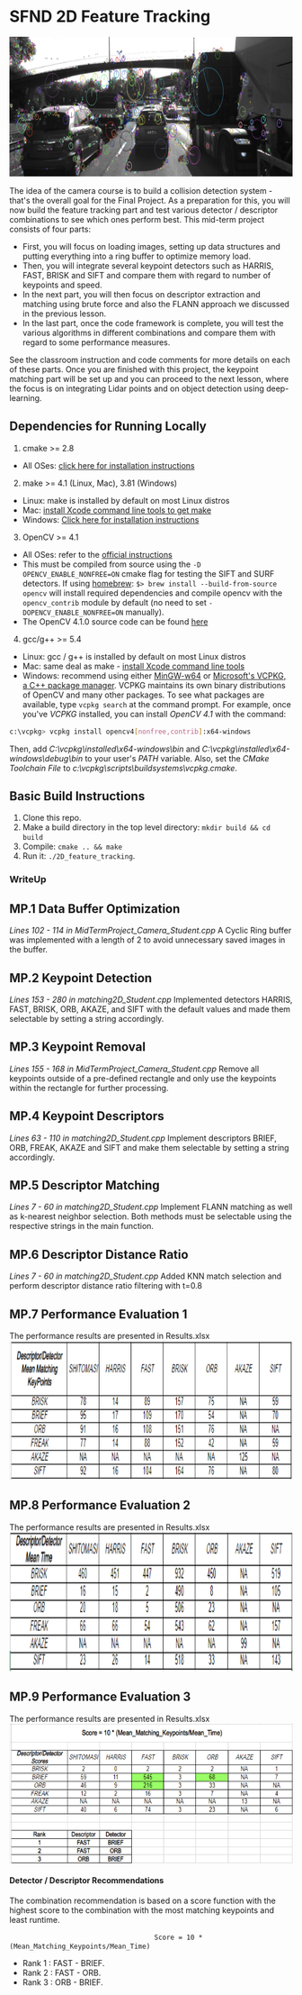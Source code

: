# SFND 2D Feature Tracking

<img src="images/keypoints.png" width="820" height="248" />

The idea of the camera course is to build a collision detection system - that's the overall goal for the Final Project. As a preparation for this, you will now build the feature tracking part and test various detector / descriptor combinations to see which ones perform best. This mid-term project consists of four parts:

* First, you will focus on loading images, setting up data structures and putting everything into a ring buffer to optimize memory load. 
* Then, you will integrate several keypoint detectors such as HARRIS, FAST, BRISK and SIFT and compare them with regard to number of keypoints and speed. 
* In the next part, you will then focus on descriptor extraction and matching using brute force and also the FLANN approach we discussed in the previous lesson. 
* In the last part, once the code framework is complete, you will test the various algorithms in different combinations and compare them with regard to some performance measures. 

See the classroom instruction and code comments for more details on each of these parts. Once you are finished with this project, the keypoint matching part will be set up and you can proceed to the next lesson, where the focus is on integrating Lidar points and on object detection using deep-learning. 

## Dependencies for Running Locally
1. cmake >= 2.8
 * All OSes: [click here for installation instructions](https://cmake.org/install/)

2. make >= 4.1 (Linux, Mac), 3.81 (Windows)
 * Linux: make is installed by default on most Linux distros
 * Mac: [install Xcode command line tools to get make](https://developer.apple.com/xcode/features/)
 * Windows: [Click here for installation instructions](http://gnuwin32.sourceforge.net/packages/make.htm)

3. OpenCV >= 4.1
 * All OSes: refer to the [official instructions](https://docs.opencv.org/master/df/d65/tutorial_table_of_content_introduction.html)
 * This must be compiled from source using the `-D OPENCV_ENABLE_NONFREE=ON` cmake flag for testing the SIFT and SURF detectors. If using [homebrew](https://brew.sh/): `$> brew install --build-from-source opencv` will install required dependencies and compile opencv with the `opencv_contrib` module by default (no need to set `-DOPENCV_ENABLE_NONFREE=ON` manually). 
 * The OpenCV 4.1.0 source code can be found [here](https://github.com/opencv/opencv/tree/4.1.0)

4. gcc/g++ >= 5.4
  * Linux: gcc / g++ is installed by default on most Linux distros
  * Mac: same deal as make - [install Xcode command line tools](https://developer.apple.com/xcode/features/)
  * Windows: recommend using either [MinGW-w64](http://mingw-w64.org/doku.php/start) or [Microsoft's VCPKG, a C++ package manager](https://docs.microsoft.com/en-us/cpp/build/install-vcpkg?view=msvc-160&tabs=windows). VCPKG maintains its own binary distributions of OpenCV and many other packages. To see what packages are available, type `vcpkg search` at the command prompt. For example, once you've _VCPKG_ installed, you can install _OpenCV 4.1_ with the command:
```bash
c:\vcpkg> vcpkg install opencv4[nonfree,contrib]:x64-windows
```
Then, add *C:\vcpkg\installed\x64-windows\bin* and *C:\vcpkg\installed\x64-windows\debug\bin* to your user's _PATH_ variable. Also, set the _CMake Toolchain File_ to *c:\vcpkg\scripts\buildsystems\vcpkg.cmake*.


## Basic Build Instructions

1. Clone this repo.
2. Make a build directory in the top level directory: `mkdir build && cd build`
3. Compile: `cmake .. && make`
4. Run it: `./2D_feature_tracking`.

### WriteUp
## MP.1 Data Buffer Optimization
_Lines 102 - 114 in MidTermProject_Camera_Student.cpp_
A Cyclic Ring buffer was implemented with a length of 2 to avoid unnecessary saved images in the buffer.

## MP.2 Keypoint Detection
_Lines 153 - 280 in matching2D_Student.cpp_
Implemented detectors HARRIS, FAST, BRISK, ORB, AKAZE, and SIFT with the default values and made them selectable by setting a string accordingly.

## MP.3 Keypoint Removal
_Lines 155 - 168 in MidTermProject_Camera_Student.cpp_
Remove all keypoints outside of a pre-defined rectangle and only use the keypoints within the rectangle for further processing.

## MP.4 Keypoint Descriptors
_Lines 63 - 110 in matching2D_Student.cpp_
Implement descriptors BRIEF, ORB, FREAK, AKAZE and SIFT and make them selectable by setting a string accordingly.

## MP.5 Descriptor Matching
_Lines 7 - 60 in matching2D_Student.cpp_
Implement FLANN matching as well as k-nearest neighbor selection. Both methods must be selectable using the respective strings in the main function.

## MP.6 Descriptor Distance Ratio
_Lines 7 - 60 in matching2D_Student.cpp_
Added KNN match selection and perform descriptor distance ratio filtering with t=0.8

## MP.7 Performance Evaluation 1
The performance results are presented in Results.xlsx
<img src="images/Table1.PNG" width="820" height="248" />

## MP.8 Performance Evaluation 2
The performance results are presented in Results.xlsx
<img src="images/Table2.PNG" width="820" height="248" />

## MP.9 Performance Evaluation 3
The performance results are presented in Results.xlsx
<img src="images/Table3.PNG" width="820" height="248" />

#### Detector / Descriptor Recommendations

The combination recommendation is based on a score function with the highest score to the combination with the most matching keypoints and least runtime. 
                                        
                                        Score = 10 * (Mean_Matching_Keypoints/Mean_Time) 

* Rank 1 : FAST - BRIEF. 
* Rank 2 : FAST - ORB. 
* Rank 3 : ORB  - BRIEF. 
